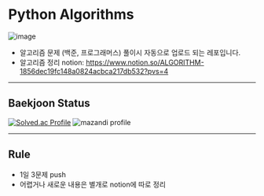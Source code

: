 # Python Algorithms
![image](https://github.com/BARAM1NG/python_algorithms/assets/122276734/9d8383c0-cd66-4f12-a1fb-4820c2658fe8)



- 알고리즘 문제 (백준, 프로그래머스) 풀이시 자동으로 업로드 되는 레포입니다.
- 알고리즘 정리 notion: https://www.notion.so/ALGORITHM-1856dec19fc148a0824acbca217db532?pvs=4

---
## Baekjoon Status
[![Solved.ac Profile](http://mazassumnida.wtf/api/generate_badge?boj=ahramo0418)](https://solved.ac/ahramo0418)
![mazandi profile](http://mazandi.herokuapp.com/api?handle=ahramo0418&theme=cold)

---
## Rule
- 1일 3문제 push
- 어렵거나 새로운 내용은 별개로 notion에 따로 정리 
